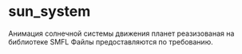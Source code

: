 # sun_system
Анимация солнечной системы движения планет реазизованая на библиотеке SMFL
Файлы предоставляются по требованию.

